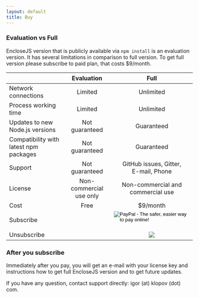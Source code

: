 ```yaml
---
layout: default
title: Buy
---
```


### Evaluation vs Full

EncloseJS version that is publicly available via `npm install` is
an evaluation version. It has several limitations in comparison
to full version. To get full version please subscribe to paid
plan, that costs $9/month.

<table>
  <thead>
    <tr>
      <th> </th>
      <th style="text-align: center">Evaluation</th>
      <th>Full</th>
    </tr>
  </thead>
  <tbody>
    <tr>
      <td>Network connections</td>
      <td style="text-align: center">Limited</td>
      <td style="text-align: center">Unlimited</td>
    </tr>
    <tr>
      <td>Process working time</td>
      <td style="text-align: center">Limited</td>
      <td style="text-align: center">Unlimited</td>
    </tr>
    <tr>
      <td>Updates to new<br>Node.js versions</td>
      <td style="text-align: center">Not guaranteed</td>
      <td style="text-align: center">Guaranteed</td>
    </tr>
    <tr>
      <td>Compatibility with<br>latest npm packages</td>
      <td style="text-align: center">Not guaranteed</td>
      <td style="text-align: center">Guaranteed</td>
    </tr>
    <tr>
      <td>Support</td>
      <td style="text-align: center">Not guaranteed</td>
      <td style="text-align: center">GitHub issues, Gitter,<br>E-mail, Phone</td>
    </tr>
    <tr>
      <td>License</td>
      <td style="text-align: center">Non-commercial<br>use only</td>
      <td style="text-align: center">Non-commercial and<br>commercial use</td>
    </tr>
    <tr>
      <td>Cost</td>
      <td style="text-align: center">Free</td>
      <td style="text-align: center">$9/month</td>
    </tr>
    <tr>
      <td>Subscribe</td>
      <td style="text-align: center"></td>
      <td style="text-align: center"><form action="https://www.paypal.com/cgi-bin/webscr" method="post" target="_top"><input type="hidden" name="cmd" value="_s-xclick"><input type="hidden" name="hosted_button_id" value="DNWYQG92NV3BC"><input type="image" src="https://www.paypalobjects.com/en_US/i/btn/btn_subscribeCC_LG.gif" border="0" name="submit" alt="PayPal - The safer, easier way to pay online!"><img alt="" border="0" src="https://www.paypalobjects.com/en_US/i/scr/pixel.gif" width="1" height="1"></form></td>
    </tr>
    <tr>
      <td>Unsubscribe</td>
      <td style="text-align: center"></td>
      <td style="text-align: center"><A HREF="https://www.paypal.com/cgi-bin/webscr?cmd=_subscr-find&alias=LX4T933HK6PFN"><IMG SRC="https://www.paypalobjects.com/en_US/i/btn/btn_unsubscribe_LG.gif" BORDER="0" style="display: inline; margin: 0"></A></td>
    </tr>
  </tbody>
</table>

### After you subscribe

Immediately after you pay, you will get an e-mail with your
license key and instructions how to get full EncloseJS version
and to get future updates.

If you have any question, contact support directly:
igor (at) klopov (dot) com.
